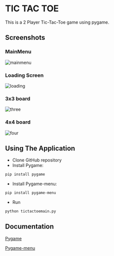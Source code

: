 
# TIC TAC TOE

This is a 2 Player Tic-Tac-Toe game using pygame.


## Screenshots

### MainMenu
![mainmenu](https://user-images.githubusercontent.com/69722542/123597203-a852b100-d810-11eb-9165-5da84d502cdf.png)
### Loading Screen
![loading](https://user-images.githubusercontent.com/69722542/123597219-ac7ece80-d810-11eb-98ac-268496793cf4.png)
### 3x3 board
![three](https://user-images.githubusercontent.com/69722542/123597228-b0aaec00-d810-11eb-9cdb-e61ac501bfeb.png)
### 4x4 board
![four](https://user-images.githubusercontent.com/69722542/123597236-b43e7300-d810-11eb-8add-83d2658ead49.png)

## Using The Application

- Clone GitHub repository
- Install Pygame:
```bash
pip install pygame
```
- Install Pygame-menu:
```bash
pip install pygame-menu
```
- Run
```bash
python tictactoemain.py
```

## Documentation

[Pygame](http://www.pygame.org/docs/)

[Pygame-menu](https://pygame-menu.readthedocs.io/en/4.1.2/#:~:text=Pygame-menu%20is%20a%20python-pygame%20library%20for%20creating%20menus.,and%20many%20more%2C%20with%20many%20options%20to%20customize.)

